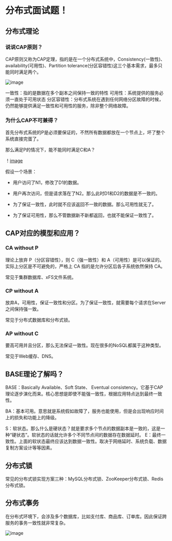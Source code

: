 # 分布式面试题！

## 分布式理论

### 说说CAP原则？

CAP原则又称为CAP定理，指的是在一个分布式系统中，Consistency(一致性)、availability(可用性)、Partition tolerance(分区容错性)这三个基本需求，最多只能同时满足两个。

![image](http://cdn.tobebetterjavaer.com/tobebetterjavaer/images/sidebar/sanfene//fenbushi-6b0609de-e2ce-4778-b76f-018af80c617f.jpg)

一致性：指的是数据在多个副本之间保持一致的特性
可用性：系统提供的服务必须一直处于可用状态
分区容错性：分布式系统在遇到任何网络分区故障的时候，仍然能够提供满足一致性和可用性的服务，除非整个网络故障。

### 为什么CAP不可兼得？

首先分布式系统的P是必须要保证的，不然所有数据都放在一个节点上，坏了整个系统直接完蛋了。

那么满足P的情况下，能不能同时满足C和A？

！[image](http://cdn.tobebetterjavaer.com/tobebetterjavaer/images/sidebar/sanfene//fenbushi-428f55c0-368d-4d07-a5a5-a17f7bd327b7.jpg)

假设一个场景：
- 用户访问了N1，修改了D1的数据。
- 用户再次访问，但是请求落在了N2。那么此时D1和D2的数据是不一致的。

- 为了保证一致性，此时就不应该返回不一致的数据。那么可用性就无了。
- 为了保证可用性，那么不管数据新不新都返回，也就不能保证一致性了。

## CAP对应的模型和应用？

### CA without P
理论上放弃 P（分区容错性），则 C（强一致性）和 A（可用性）是可以保证的。实际上分区是不可避免的，严格上 CA 指的是允许分区后各子系统依然保持 CA。

常见于集群数据库、xFS文件系统。

### CP without A
放弃A，可用性，保证一致性和分区。为了保证一致性，就需要每个请求在Server之间保持强一致。

常见于分布式数据库和分布式锁。

### AP without C
要高可用并且分区，那么无法保证一致性。现在很多的NoSQL都属于这种类型。

常见于Web缓存、DNS。

## BASE理论了解吗？

BASE：Basically Available、Soft State、 Eventual consistency。它基于CAP理论逐步演化而来。核心思想是即使不能强一致性，根据应用特点达到最终一致性。

BA：基本可用。意思就是系统假如故障了，服务也能使用，但是会出现响应时间上的损失和功能上的降级。

S：软状态。那么什么是硬状态？就是要求多个节点的数据副本是一致的，这是一种“硬状态”。软状态的话就允许多个不同节点间的数据存在数据延时。
E：最终一致性。上面的软状态最终应该达到数据一致性。取决于网络延时、系统负载、数据复制方案设计等等因素。

## 分布式锁
常见的分布式锁实现方案三种：MySQL分布式锁、ZooKeeper分布式锁、Redis分布式锁。

## 分布式事务
在分布式环境下，会涉及多个数据库，比如支付库、商品库、订单库。因此保证跨服务的事务一致性就非常复杂。

![image](http://cdn.tobebetterjavaer.com/tobebetterjavaer/images/sidebar/sanfene//fenbushi-7e6aab86-57d4-49d5-91fd-14349b07a4c3.jpg)


